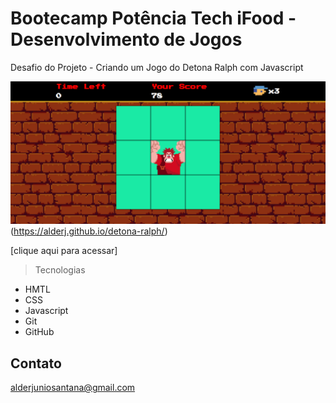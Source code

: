 # Bootecamp Potência Tech iFood - Desenvolvimento de Jogos

Desafio do Projeto - Criando um Jogo do Detona Ralph com Javascript

<img src="https://github.com/Alderj/detona-ralph/blob/main/github/preview.png?raw=true" />(https://alderj.github.io/detona-ralph/)  


[clique aqui para acessar]   

> Tecnologias

- HMTL
- CSS
- Javascript
- Git
- GitHub

## Contato

alderjuniosantana@gmail.com
